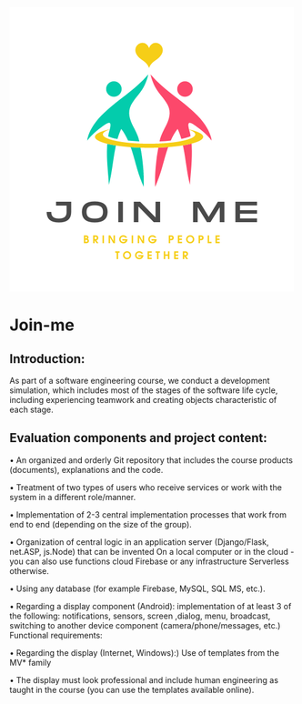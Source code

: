 ![alt text](https://github.com/ShaharMachluf/Join-me-2/blob/master/logo/Join%20me.png) 

# Join-me

## Introduction:
As part of a software engineering course, we conduct a development simulation, which includes most of the stages of the software life cycle, including experiencing teamwork and creating objects characteristic of each stage.



## Evaluation components and project content:
• An organized and orderly Git repository that includes the course products (documents), explanations and the code.

• Treatment of two types of users who receive services or work with the system in a different role/manner.

• Implementation of 2-3 central implementation processes that work from end to end (depending on the size of the group).

• Organization of central logic in an application server (Django/Flask, net.ASP, js.Node) that can be invented On a local computer or in the cloud - you can also use functions cloud Firebase or any infrastructure Serverless otherwise.

• Using any database (for example Firebase, MySQL, SQL MS, etc.).

• Regarding a display component (Android): implementation of at least 3 of the following: notifications, sensors, screen ,dialog, menu, broadcast, switching to another device component (camera/phone/messages, etc.)
Functional requirements:

• Regarding the display (Internet, Windows):) Use of templates from the MV* family

• The display must look professional and include human engineering as taught in the course (you can use the templates available online).



